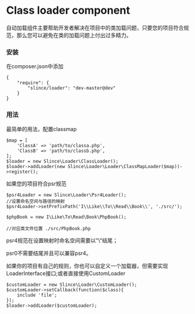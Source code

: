 # Class loader component

自动加载组件主要帮助开发者解决在项目中的类加载问题，只要您的项目符合规范，那么您可以避免在类的加载问题上付出过多精力。

### 安装

在composer.json中添加

    {
        "require": {
            "slince/loader": "dev-master@dev"
        }
    }

### 用法

最简单的用法，配置classmap

    $map = [
        'ClassA' => 'path/to/classa.php',
        'ClassB' => 'path/to/classb.php',
    ];
    $loader = new Slince\Loader\ClassLoader();
    $loader->addLoader(new Slince\Loader\Loader\ClassMapLoader($map))->register();

如果您的项目符合psr规范

    $psr4Loader = new Slince\Loader\Psr4Loader();
    //设置命名空间与路径的映射
    $psr4Loader->setPrefixPath('I\\Like\\To\\Read\\Book\\', './src/');

    $phpBook = new I\Like\To\Read\Book\PhpBook();

    //对应类文件位置 ./src/PhpBook.php

psr4规范在设置映射时命名空间需要以"\\\"结尾；

psr0不需要结尾并且可以兼容psr4。

如果你的项目有自己的规则，你也可以自定义一个加载器，但需要实现LoaderInterface接口;或者直接使用CustomLoader

	$customLoader = new Slince\Loader\CustomLoader();
	$customLoader->setCallback(function($class){
		include 'file';
	});
	$loader->addLoader($customLoader);





